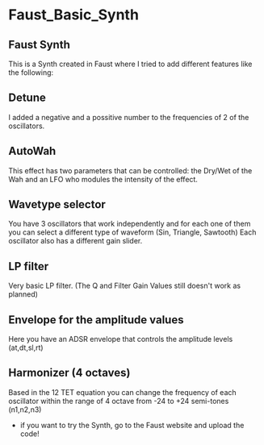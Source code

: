 # Faust_Basic_Synth
## Faust Synth
This is a Synth created in Faust where I tried to add different features like the following:
  ## Detune
  I added a negative and a possitive number to the frequencies of 2 of the oscillators.
  ## AutoWah
  This effect has two parameters that can be controlled: the Dry/Wet of the Wah and an LFO who modules the intensity of the effect.
  ## Wavetype selector
  You have 3 oscillators that work independently and for each one of them you can select a different type of waveform (Sin, Triangle, Sawtooth)
  Each oscillator also has a different gain slider.
  ## LP filter
  Very basic LP filter. (The Q and Filter Gain Values still doesn't work as planned)
  ## Envelope for the amplitude values
  Here you have an ADSR envelope that controls the amplitude levels (at,dt,sl,rt)
  ## Harmonizer (4 octaves)
  Based in the 12 TET equation you can change the frequency of each oscillator within the range of 4 octave from -24 to +24 semi-tones (n1,n2,n3)

- if you want to try the Synth, go to the Faust website and upload the code! 
  
